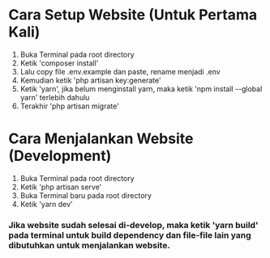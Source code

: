 # Cara Setup Website (Untuk Pertama Kali)
1. Buka Terminal pada root directory
2. Ketik 'composer install'
3. Lalu copy file .env.example dan paste, rename menjadi .env
4. Kemudian ketik 'php artisan key:generate'
5. Ketik 'yarn', jika belum menginstall yarn, maka ketik 'npm install --global yarn' terlebih dahulu
6. Terakhir 'php artisan migrate'

# Cara Menjalankan Website (Development)
1. Buka Terminal pada root directory
2. Ketik 'php artisan serve'
3. Buka Terminal baru pada root directory
4. Ketik 'yarn dev'

### Jika website sudah selesai di-develop, maka ketik 'yarn build' pada terminal untuk build dependency dan file-file lain yang dibutuhkan untuk menjalankan website.

